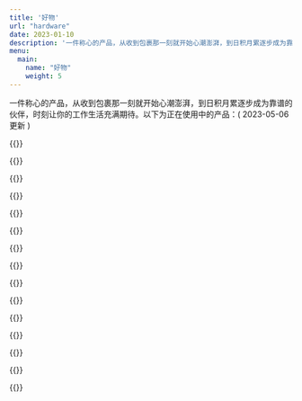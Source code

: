 ```yaml
---
title: '好物'
url: "hardware"
date: 2023-01-10
description: '一件称心的产品，从收到包裹那一刻就开始心潮澎湃，到日积月累逐步成为靠谱的伙伴，时刻让你的工作生活充满期待。'
menu:
  main:
    name: "好物"
    weight: 5
---
```

<div class="pagetitle">一件称心的产品，从收到包裹那一刻就开始心潮澎湃，到日积月累逐步成为靠谱的伙伴，时刻让你的工作生活充满期待。以下为正在使用中的产品：( 2023-05-06 更新 )</div>
<div class="quanju">

{{<hardware img="https://img.koobai.com/hardware/r2s.webp" title="友善 R2s" jiage="259" info="主要做为旁路由给 Apple TV 使用，运行半年以来非常稳定。旁路由优点就是不破坏现有网络。">}}

{{<hardware img="https://img.koobai.com/hardware/airPods.webp" title="AirPods Pro (第一代)" jiage="1,999" info="使用了一年之后，在售后免费更换过一对，使用场景主要在出差路上或运动时。" >}}

{{<hardware img="https://img.koobai.com/hardware/watch.webp" title="Apple Watch Series 5" jiage="3,499" info="长时间佩戴感觉手不舒服，现在主要就是运动时佩戴当作数据记录，日常很少佩戴了。" >}}

{{<hardware img="https://img.koobai.com/hardware/appletv.webp" title="Apple TV 4K (第 2 代)" jiage="1,488" info="之前使用的是Google TV，体验下来不管是流畅度、美观度都不是一个量级的。" url="/apple_tv">}}

{{<hardware img="https://img.koobai.com/hardware/synology.webp" title="群晖 DS920+" jiage="3,900" info="配置过程相对麻烦，但调教好之后，它就是安全、娱乐之利器。就是硬盘太贵了。" url="/synology_ds920">}}

{{<hardware img="https://img.koobai.com/hardware/macbook.webp" title="MacBook Pro 16 2019" jiage="22,199" info="上一台还是2014年买的港版15寸，没什么说的，纯生产力工具。" url="/workbench">}}

{{<hardware img="https://img.koobai.com/hardware/ergotron.webp" title="爱格升 MXV" jiage="949" info="显示器支架，买它一是因为让桌面更简洁，二是为了能升降。" url="/workbench">}}

{{<hardware img="https://img.koobai.com/hardware/benq.webp" title="明基 ScreenBar Plus" jiage="894" info="显示器挂灯，除了控制器是有线外，其他都很好，既不占桌面，也不反光。" url="/workbench">}}

{{<hardware img="https://img.koobai.com/hardware/master.webp" title="罗技 MX Master 3" jiage="649" info="用了很多年了，除了表面脱皮及起泡外，确实很顺手。" url="/workbench">}}

{{<hardware img="https://img.koobai.com/hardware/zoom.webp" title="ZOOM 65" jiage="1,199" info="第一把真正意义上的客制化键盘，就是贵了点" url="/workbench">}}

{{<hardware img="https://img.koobai.com/hardware/sound.webp" title="小米 Sound" jiage="499" info="晚上工作时，听杭州的“钱塘夜色”广播，工作起来很带感～" url="/workbench">}}

{{<hardware img="https://img.koobai.com/hardware/philips.webp" title="飞利浦 279C9 4K27寸" jiage="2,999" info="主要外接MacBook使用，自带反向充电，屏占比也很高，推荐。" url="/workbench">}}

{{<hardware img="https://img.koobai.com/hardware/dayinji.webp" title="小米激光打印一体机" jiage="1,399" info="主要职责是打印娃的作业，无线非常方便，性价比不错。" url="/workbench">}}

{{<hardware img="https://img.koobai.com/hardware/iphone.webp" title="iPhone 11 Pro Max" jiage="9,599" info="使用最久的一款手机，目前依然很流畅。近几年的新款，手感太差，可能因为穷。">}}

{{<hardware img="https://img.koobai.com/hardware/sony.webp" title="索尼HT-Z9F" jiage="7,285" info="电视Soundbar，用了很多年，看影视之利器，仿佛置身于其中">}}

</div>